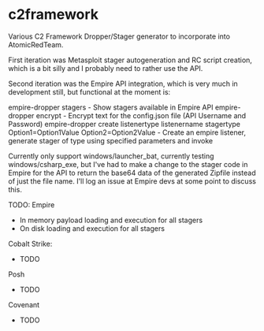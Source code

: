 # c2framework
Various C2 Framework Dropper/Stager generator to incorporate into AtomicRedTeam.

First iteration was Metasploit stager autogeneration and RC script creation, which is a bit silly and I probably need to rather use the API.

Second iteration was the Empire API integration, which is very much in development still, but functional at the moment is:

empire-dropper stagers - Show stagers available in Empire API
empire-dropper encrypt - Encrypt text for the config.json file (API Username and Password)
empire-dropper create listenertype listenername stagertype Option1=Option1Value Option2=Option2Value - Create an empire listener, generate stager of type using specified parameters and invoke

Currently only support windows/launcher_bat, currently testing windows/csharp_exe, but I've had to make a change to the stager code in Empire for the API to return the base64 data of the generated Zipfile instead of just the file name. I'll log an issue at Empire devs at some point to discuss this.

TODO:
Empire 
- In memory payload loading and execution for all stagers
- On disk loading and execution for all stagers

Cobalt Strike:
- TODO

Posh
- TODO

Covenant
- TODO
